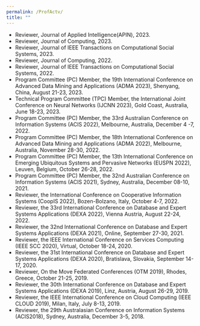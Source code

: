 ```yaml
---
permalink: /ProfActv/
title: ""
---
```

- Reviewer, Journal of Applied Intelligence(APIN), 2023.
- Reviewer, Journal of Computing, 2023.
- Reviewer, Journal of IEEE Transactions on Computational Social Systems, 2023.
- Reviewer, Journal of Computing, 2022.
- Reviewer, Journal of IEEE Transactions on Computational Social Systems, 2022.
- Program Committee (PC) Member, the 19th International Conference on Advanced Data Mining and Applications (ADMA 2023), Shenyang, China, August 21-23, 2023.
- Technical Program Committee (TPC) Member, the International Joint Conference on Neural Networks (IJCNN 2023), Gold Coast, Australia, June 18-23, 2023.
- Program Committee (PC) Member, the 33rd Australian Conference on Information Systems (ACIS 2022), Melbourne, Australia, December 4 -7, 2022.
- Program Committee (PC) Member, the 18th International Conference on Advanced Data Mining and Applications (ADMA 2022), Melbourne, Australia, November 28-30, 2022.
- Program Committee (PC) Member, the 13th International Conference on Emerging Ubiquitous Systems and Pervasive Networks (EUSPN 2022), Leuven, Belgium, October 26-28, 2022.
- Program Committee (PC) Member, the 32nd Australian Conference on Information Systems (ACIS 2021), Sydney, Australia, December 08-10, 2021.
- Reviewer, the International Conference on Cooperative Information Systems (CoopIS 2022), Bozen-Bolzano, Italy, October 4-7, 2022.
- Reviewer, the 33rd International Conference on Database and Expert Systems Applications (DEXA 2022), Vienna Austria, August 22-24, 2022.
- Reviewer, the 32nd International Conference on Database and Expert Systems Applications (DEXA 2021), Online, September 27-30, 2021.
- Reviewer, the IEEE International Conference on Services Computing (IEEE SCC 2020), Virtual, October 18-24, 2020.
- Reviewer, the 31st International Conference on Database and Expert Systems Applications (DEXA 2020), Bratislava, Slovakia, September 14-17, 2020.
- Reviewer, On the Move Federated Conferences (OTM 2019), Rhodes, Greece, October 21-25, 2019.
- Reviewer, the 30th International Conference on Database and Expert Systems Applications (DEXA 2019), Linz, Austria, August 26-29, 2019.
- Reviewer, the IEEE International Conference on Cloud Computing (IEEE CLOUD 2019), Milan, Italy, July 8-13, 2019.
- Reviewer, the 29th Australasian Conference on Information Systems (ACIS2018), Sydney, Australia, December 3-5, 2018.
